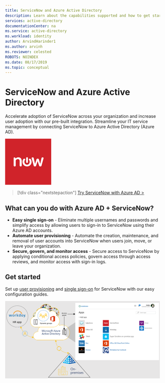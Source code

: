 ```yaml
---
title: ServiceNow and Azure Active Directory
description: Learn about the capabilities supported and how to get started.
services: active-directory
documentationCenter: na
ms.service: active-directory
ms.workload: identity
author: ArvindHarinder1
ms.author: arvinh
ms.reviewer: celested
ROBOTS: NOINDEX
ms.date: 08/17/2019
ms.topic: conceptual
---
```


# ServiceNow and Azure Active Directory

Accelerate adoption of ServiceNow across your organization and increase user adoption with our pre-built integration. Streamline your IT service management by connecting ServiceNow to Azure Active Directory (Azure AD).

![Shows the ServiceNow app logo](./media/servicenow.png)

> [!div class="nextstepaction"]
> [Try ServiceNow with Azure AD >](https://portal.azure.com/#blade/Microsoft_AAD_IAM/AppGalleryApplicationsBlade/category/topapps)

## What can you do with Azure AD + ServiceNow?

- **Easy single sign-on** - Eliminate multiple usernames and passwords and simplify access by allowing users to sign-in to ServiceNow using their Azure AD accounts.
- **Automate user provisioning** - Automate the creation, maintenance, and removal of user accounts into ServiceNow when users join, move, or leave your organization.
- **Secure, govern, and monitor access** - Secure access to ServiceNow by applying conditional access policies, govern access through access reviews, and monitor access with sign-in logs.

## Get started

Set up [user provisioning](https://docs.microsoft.com/azure/active-directory/saas-apps/servicenow-provisioning-tutorial) and [single sign-on](https://docs.microsoft.com/azure/active-directory/saas-apps/servicenow-tutorial) for ServiceNow with our easy configuration guides.

![Shows Azure AD and some of the many apps that integrate with Azure AD](./media/azure-ad-app-image.png)
